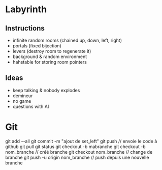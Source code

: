 # Labyrinth

## Instructions 
- infinite random rooms (chained up, down, left, right)
- portals (fixed bijection)
- levers (destroy room to regenerate it)
- background & random environment
- hahstable for storing room pointers

## Ideas
- keep talking & nobody explodes
- demineur
- no game
- questions with AI

# Git
git add --all
git commit -m "ajout de set_left"
git push // envoie le code à github
git pull
git status
git checkout -b mabranche
git checkout -b nom_branche // créé branche
git checkout nom_branche // change de branche
git push -u origin nom_branche // push depuis une nouvelle branche